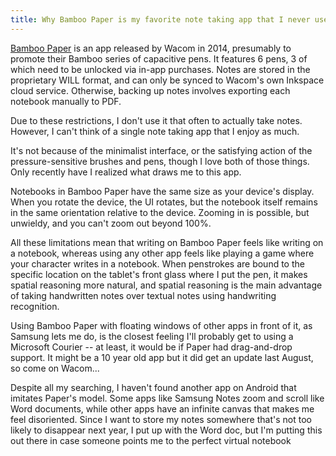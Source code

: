 ```yaml
---
title: Why Bamboo Paper is my favorite note taking app that I never use
---
```


[Bamboo Paper] is an app released by Wacom in 2014, presumably to promote their Bamboo series of capacitive pens. It features 6 pens, 3 of which need to be unlocked via in-app purchases. Notes are stored in the proprietary WILL format, and can only be synced to Wacom's own Inkspace cloud service. Otherwise, backing up notes involves exporting each notebook manually to PDF.

[Bamboo Paper]: https://www.wacom.com/en-us/products/apps-services/bamboo-paper

Due to these restrictions, I don't use it that often to actually take notes. However, I can't think of a single note taking app that I enjoy as much.

It's not because of the minimalist interface, or the satisfying action of the pressure-sensitive brushes and pens, though I love both of those things. Only recently have I realized what draws me to this app.

Notebooks in Bamboo Paper have the same size as your device's display. When you rotate the device, the UI rotates, but the notebook itself remains in the same orientation relative to the device. Zooming in is possible, but unwieldy, and you can't zoom out beyond 100%.

All these limitations mean that writing on Bamboo Paper feels like writing on a notebook, whereas using any other app feels like playing a game where your character writes in a notebook. When penstrokes are bound to the specific location on the tablet's front glass where I put the pen, it makes spatial reasoning more natural, and spatial reasoning is the main advantage of taking handwritten notes over textual notes using handwriting recognition.

Using Bamboo Paper with floating windows of other apps in front of it, as Samsung lets me do, is the closest feeling I'll probably get to using a Microsoft Courier -- at least, it would be if Paper had drag-and-drop support. It might be a 10 year old app but it did get an update last August, so come on Wacom...

Despite all my searching, I haven't found another app on Android that imitates Paper's model. Some apps like Samsung Notes zoom and scroll like Word documents, while other apps have an infinite canvas that makes me feel disoriented. Since I want to store my notes somewhere that's not too likely to disappear next year, I put up with the Word doc, but I'm putting this out there in case someone points me to the perfect virtual notebook 
